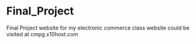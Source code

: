 # Final_Project
Final Project website for my electronic commerce class
website could be visited at cmpg.x10host.com
